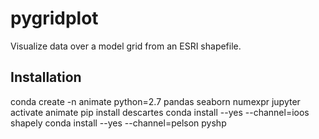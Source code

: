 # pygridplot
Visualize data over a model grid from an ESRI shapefile.

## Installation
conda create -n animate python=2.7 pandas seaborn numexpr jupyter
activate animate
pip install descartes
conda install --yes --channel=ioos shapely
conda install --yes --channel=pelson pyshp
